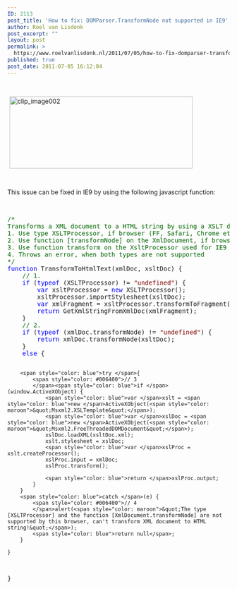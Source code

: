 ```yaml
---
ID: 2113
post_title: 'How to fix: DOMParser.TransformNode not supported in IE9'
author: Roel van Lisdonk
post_excerpt: ""
layout: post
permalink: >
  https://www.roelvanlisdonk.nl/2011/07/05/how-to-fix-domparser-transformnode-not-supported-in-ie9/
published: true
post_date: 2011-07-05 16:12:04
---
```

<p>&#160;</p>  <p><a href="http://www.roelvanlisdonk.nl/wp-content/uploads/2011/07/clip_image002.jpg" rel="lightbox"><img style="background-image: none; border-bottom: 0px; border-left: 0px; margin: 0px 5px; padding-left: 0px; padding-right: 0px; display: inline; border-top: 0px; border-right: 0px; padding-top: 0px" title="clip_image002" border="0" alt="clip_image002" src="http://www.roelvanlisdonk.nl/wp-content/uploads/2011/07/clip_image002_thumb.jpg" width="415" height="163" /></a></p>  <p>&#160;</p>  <p>This issue can be fixed in IE9 by using the following javascript function:</p>  <p>&#160;</p>  <pre class="code"><span style="color: #006400">/*
Transforms a XML document to a HTML string by using a XSLT document
1. Use type XSLTProcessor, if browser (FF, Safari, Chrome etc) supports it
2. Use function [transformNode] on the XmlDocument, if browser (IE6, IE7, IE8) supports it
3. Use function transform on the XsltProcessor used for IE9 (which doesn't support [transformNode] any more) 
4. Throws an error, when both types are not supported
*/
</span><span style="color: blue">function </span>TransformToHtmlText(xmlDoc, xsltDoc) {
    <span style="color: #006400">// 1.
    </span><span style="color: blue">if </span>(<span style="color: blue">typeof </span>(XSLTProcessor) != <span style="color: maroon">&quot;undefined&quot;</span>) {
        <span style="color: blue">var </span>xsltProcessor = <span style="color: blue">new </span>XSLTProcessor();
        xsltProcessor.importStylesheet(xsltDoc);
        <span style="color: blue">var </span>xmlFragment = xsltProcessor.transformToFragment(xmlDoc, document);
        <span style="color: blue">return </span>GetXmlStringFromXmlDoc(xmlFragment);
    }
    <span style="color: #006400">// 2.
    </span><span style="color: blue">if </span>(<span style="color: blue">typeof </span>(xmlDoc.transformNode) != <span style="color: maroon">&quot;undefined&quot;</span>) {
        <span style="color: blue">return </span>xmlDoc.transformNode(xsltDoc);
    }
    <span style="color: blue">else </span>{

        <span style="color: blue">try </span>{
            <span style="color: #006400">// 3
            </span><span style="color: blue">if </span>(window.ActiveXObject) {
                <span style="color: blue">var </span>xslt = <span style="color: blue">new </span>ActiveXObject(<span style="color: maroon">&quot;Msxml2.XSLTemplate&quot;</span>);
                <span style="color: blue">var </span>xslDoc = <span style="color: blue">new </span>ActiveXObject(<span style="color: maroon">&quot;Msxml2.FreeThreadedDOMDocument&quot;</span>);
                xslDoc.loadXML(xsltDoc.xml);
                xslt.stylesheet = xslDoc;
                <span style="color: blue">var </span>xslProc = xslt.createProcessor();
                xslProc.input = xmlDoc;
                xslProc.transform();

                <span style="color: blue">return </span>xslProc.output;
            }
        }
        <span style="color: blue">catch </span>(e) {
            <span style="color: #006400">// 4
            </span>alert(<span style="color: maroon">&quot;The type [XSLTProcessor] and the function [XmlDocument.transformNode] are not supported by this browser, can't transform XML document to HTML string!&quot;</span>);
            <span style="color: blue">return null</span>;
        }

    }
}</pre>